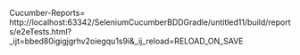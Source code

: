 Cucumber-Reports= http://localhost:63342/SeleniumCucumberBDDGradle/untitled11/build/reports/e2eTests.html?_ijt=bbed80igigjgrhv2oiegqu1s9i&_ij_reload=RELOAD_ON_SAVE
